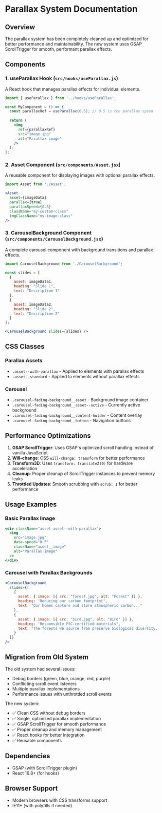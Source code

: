 # Parallax System Documentation

## Overview

The parallax system has been completely cleaned up and optimized for better performance and maintainability. The new system uses GSAP ScrollTrigger for smooth, performant parallax effects.

## Components

### 1. useParallax Hook (`src/hooks/useParallax.js`)

A React hook that manages parallax effects for individual elements.

```jsx
import { useParallax } from '../hooks/useParallax';

const MyComponent = () => {
  const parallaxRef = useParallax(0.5); // 0.5 is the parallax speed
  
  return (
    <img 
      ref={parallaxRef}
      src="image.jpg" 
      alt="Parallax image" 
    />
  );
};
```

### 2. Asset Component (`src/components/Asset.jsx`)

A reusable component for displaying images with optional parallax effects.

```jsx
import Asset from './Asset';

<Asset
  asset={imageData}
  parallax={true}
  parallaxSpeed={0.8}
  className="my-custom-class"
  imgClassName="my-image-class"
/>
```

### 3. CarouselBackground Component (`src/components/CarouselBackground.jsx`)

A complete carousel component with background transitions and parallax effects.

```jsx
import CarouselBackground from './CarouselBackground';

const slides = [
  {
    asset: imageData1,
    heading: "Slide 1",
    text: "Description 1"
  },
  {
    asset: imageData2,
    heading: "Slide 2", 
    text: "Description 2"
  }
];

<CarouselBackground slides={slides} />
```

## CSS Classes

### Parallax Assets
- `.asset--with-parallax` - Applied to elements with parallax effects
- `.asset--standard` - Applied to elements without parallax effects

### Carousel
- `.carousel-fading-background__asset` - Background image container
- `.carousel-fading-background__asset--active` - Currently active background
- `.carousel-fading-background__content-holder` - Content overlay
- `.carousel-fading-background__button` - Navigation buttons

## Performance Optimizations

1. **GSAP ScrollTrigger**: Uses GSAP's optimized scroll handling instead of vanilla JavaScript
2. **Will-change**: CSS `will-change: transform` for better performance
3. **Transform3D**: Uses `transform: translateZ(0)` for hardware acceleration
4. **Cleanup**: Proper cleanup of ScrollTrigger instances to prevent memory leaks
5. **Throttled Updates**: Smooth scrubbing with `scrub: 1` for better performance

## Usage Examples

### Basic Parallax Image
```jsx
<div className="asset asset--with-parallax">
  <img 
    src="image.jpg" 
    data-speed="0.5"
    className="asset__image"
    alt="Parallax image"
  />
</div>
```

### Carousel with Parallax Backgrounds
```jsx
<CarouselBackground 
  slides={[
    {
      asset: { image: [{ src: "forest.jpg", alt: "Forest" }] },
      heading: "Reducing our carbon footprint",
      text: "Our homes capture and store atmospheric carbon..."
    },
    {
      asset: { image: [{ src: "bird.jpg", alt: "Bird" }] },
      heading: "Responsible FSC‑certified materials", 
      text: "The forests we source from preserve biological diversity..."
    }
  ]}
/>
```

## Migration from Old System

The old system had several issues:
- Debug borders (green, blue, orange, red, purple)
- Conflicting scroll event listeners
- Multiple parallax implementations
- Performance issues with unthrottled scroll events

The new system:
- ✅ Clean CSS without debug borders
- ✅ Single, optimized parallax implementation
- ✅ GSAP ScrollTrigger for smooth performance
- ✅ Proper cleanup and memory management
- ✅ React hooks for better integration
- ✅ Reusable components

## Dependencies

- GSAP (with ScrollTrigger plugin)
- React 16.8+ (for hooks)

## Browser Support

- Modern browsers with CSS transforms support
- IE11+ (with polyfills if needed)
